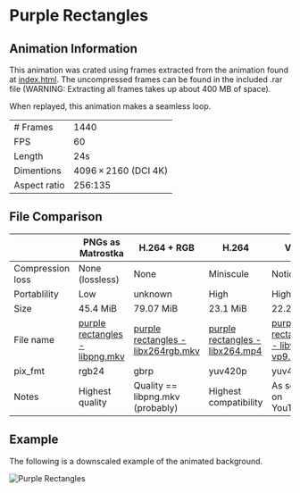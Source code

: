# Purple Rectangles
## Animation Information

This animation was crated using frames extracted from the animation found at [index.html](./index.html). The uncompressed frames can be found in the included .rar file (WARNING: Extracting all frames takes up about 400 MB of space).

When replayed, this animation makes a seamless loop.

| | |
|---|---|
| # Frames | 1440 |
| FPS | 60 |
| Length | 24s |
| Dimentions | 4096 × 2160 (DCI 4K) |
| Aspect ratio | 256:135 |

## File Comparison

|                  | PNGs as Matrostka          | H.264 + RGB                      | H.264                        | VP9                                  |
|------------------|----------------------------|----------------------------------|------------------------------|--------------------------------------|
| Compression loss | None (lossless)            | None                             | Miniscule                    | Noticable                            |
| Portablility     | Low                        | unknown                          | High                         | High                                 |
| Size             | 45.4 MiB                   | 79.07 MiB                        | 23.1 MiB                     | 22.25 MiB                            |
| File name        | [purple rectangles - libpng.mkv](./purple%20rectangles%20-%20libpng.mkv) | [purple rectangles - libx264rgb.mkv](purple%20rectangles%20-%20libx264rgb.mkv) | [purple rectangles - libx264.mp4](./purple%20rectangles%20-%20libx264.mp4) | [purple rectangles - libvpx-vp9.webm](./purple%20rectangles%20-%20libvpx-vp9.webm) |
| pix_fmt          | rgb24                      | gbrp                             | yuv420p                      | yuv420p                              |
| Notes            | Highest quality            | Quality == libpng.mkv (probably) | Highest compatibility        | As seen on YouTube                   |

## Example

The following is a downscaled example of the animated background.

![Purple Rectangles](purple%20rectangles%20-%20example.gif)
